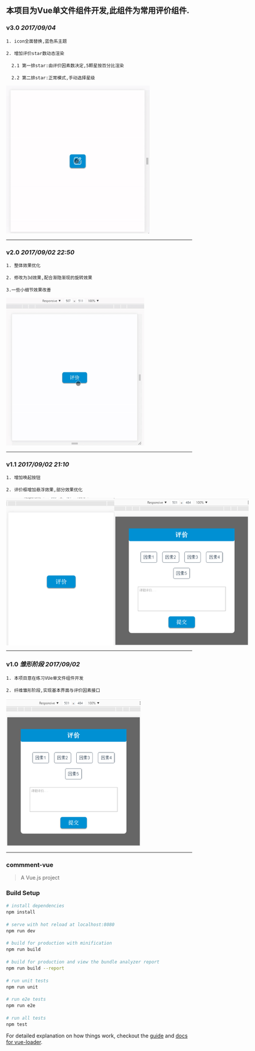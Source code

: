 ## 本项目为Vue单文件组件开发,此组件为常用评价组件.
### v3.0 *2017/09/04*
```
1. icon全面替换,蓝色系主题

2. 增加评价star数动态渲染

  2.1 第一排star:由评价因素数决定,5颗星按百分比渲染
  
  2.2 第二排star:正常模式,手动选择星级
```
<img src="src/img/v3.0-1.gif" height="400px">

---

### v2.0 *2017/09/02 22:50*
```
1. 整体效果优化

2. 修改为3d效果,配合渐隐渐现的旋转效果

3.一些小细节效果改善
```
<img src="src/img/v2.0-1.gif" height="400px">

---

### v1.1 *2017/09/02 21:10*
```
1. 增加唤起按钮

2. 评价框增加悬浮效果,部分效果优化
```
<div style="display:flex">
<img src="src/img/v1.1-1.png" height="400px">
<img src="src/img/v1.1-2.png" height="400px">
</div>

---

### v1.0 *雏形阶段 2017/09/02*

```
1. 本项目意在练习VUe单文件组件开发

2. 纤维雏形阶段,实现基本界面与评价因素接口
```
<img src="src/img/v1.1-2.png" height="400px">

---

### commment-vue

> A Vue.js project

### Build Setup

``` bash
# install dependencies
npm install

# serve with hot reload at localhost:8080
npm run dev

# build for production with minification
npm run build

# build for production and view the bundle analyzer report
npm run build --report

# run unit tests
npm run unit

# run e2e tests
npm run e2e

# run all tests
npm test
```

For detailed explanation on how things work, checkout the [guide](http://vuejs-templates.github.io/webpack/) and [docs for vue-loader](http://vuejs.github.io/vue-loader).

